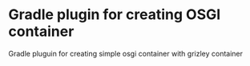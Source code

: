 # Gradle plugin for creating OSGI container 
Gradle pluguin for creating simple osgi container with grizley container
